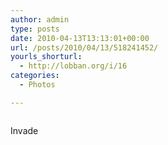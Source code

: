 ```yaml
---
author: admin
type: posts
date: 2010-04-13T13:13:01+00:00
url: /posts/2010/04/13/518241452/
yourls_shorturl:
  - http://lobban.org/i/16
categories:
  - Photos

---
```

<div class="figure">
  <img src="http://andy.lobban.org/photo/1280/518241452/1/tumblr_l0tgpp52FI1qzrl7b" alt="" />
</div>

Invade